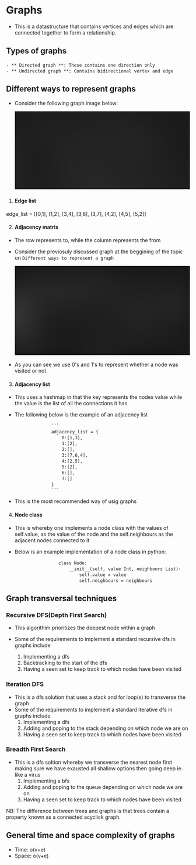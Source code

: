 # Graphs
- This is a datastructure that contains vertices and edges which are connected together to form a relationship.

## Types of graphs
    - ** Directed graph **: These contains one direction only
    - ** Undirected graph **: Contains bidirectional vertex and edge

## Different ways to represent graphs
- Consider the following graph image below:
    
    ![image info](./pictures/graph_example1.png)

1. #### Edge list
edge_list = [[0,1], [1,2], [3,4], [3,6], [3,7], [4,2], [4,5], [5,2]]

2. #### Adjacency matrix
- The row represents to, while the column represents the from

- Consider the previosuly discussed graph at the beggining of the topic on ```Different ways to represent a graph```
    
    ![adjacency_matrix](./pictures/adjacency_matrix.png)

- As you can see we use 0's and 1's to represent whether a node was visited or not.

3. #### Adjacency list 
- This uses a hashmap in that the key represents the nodes value while the value is the list of all the connections it has

- The following below is the example of an adjacency list

                    ```
                    adjacency_list = {
                        0:[1,3],
                        1:[2],
                        2:[],
                        3:[7,6,4],
                        4:[2,5],
                        5:[2],
                        6:[],
                        7:[]
                    }
                    ```

- This is the most recommended way of usig graphs

4. #### Node class
- This is whereby one implements a node class with the values of self.value, as the value of the node and the self.neighbours as the adjacent nodes connected to it 

- Below is an example implementation of a node class in python:
```
                    class Node:
                        __init__(self, value Int, neighbours List):
                            self.value = value
                            self.neighbours = neighbours
```


## Graph transversal techniques
### Recursive DFS(Depth First Search)
- This algorithim prioritizes the deepest node within a graph

- Some of the requirements to implement a standard recursive dfs in graphs include
    1. Implementing a dfs
    2. Backtracking to the start of the dfs
    3. Having a seen set to keep track to which nodes have been visited

### Iteration DFS
- This is a dfs solution that uses a stack and for loop(s) to transverse the graph
- Some of the requirements to implement a standard iterative dfs in graphs include
    1. Implementing a dfs
    2. Adding and poping to the stack depending on which node we are on
    3. Having a seen set to keep track to which nodes have been visited

### Breadth First Search
- This is a dfs soltion whereby we transverse the nearest node first making sure we have exausted all shallow options then going deep ie. like a virus
    1. Implementing a bfs
    2. Adding and poping to the queue depending on which node we are on
    3. Having a seen set to keep track to which nodes have been visited


NB: The difference between trees and graphs is that trees contain a property known as a connected acyclick graph.

## General time and space complexity of graphs
- Time: o(v+e)
- Space: o(v+e)
